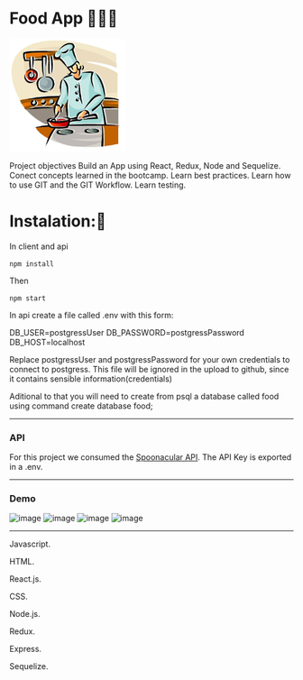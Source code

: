 # Food App :pizza::fork_and_knife::wine_glass:


<p alaign="right">
  <img height="200" src="./cooking.png" />
</p>


Project objectives
Build an App using React, Redux, Node and Sequelize.
Conect concepts learned in the bootcamp.
Learn best practices.
Learn how to use GIT and the GIT Workflow.
Learn testing.

# Instalation::wrench:
In client and api

```shell
npm install
```

Then

```shell
npm start
```

In api create a file called .env with this form:

DB_USER=postgressUser
DB_PASSWORD=postgressPassword
DB_HOST=localhost

Replace postgressUser and postgressPassword for your own credentials to connect to postgress. This file will be ignored in the upload to github, since it contains sensible information(credentials)

Aditional to that you will need to create from psql a database called food using command create database food;

---

### API

For this project we consumed the [Spoonacular API](https://spoonacular.com/food-api/). The API Key is exported in a .env.

---

### Demo
![image](https://user-images.githubusercontent.com/83461660/141841388-22695369-7173-4f35-8e5e-b14ecff476fb.png)
![image](https://user-images.githubusercontent.com/83461660/141841462-1fad333d-b65e-4958-bf3d-5c083716e788.png)
![image](https://user-images.githubusercontent.com/83461660/141841541-e2a5b512-d821-48c5-96fe-12ec9e381d85.png)
![image](https://user-images.githubusercontent.com/83461660/141841572-33191382-9942-4d65-8372-75a9a38398c8.png)


---

Javascript.

HTML.

React.js.

CSS.

Node.js.

Redux.

Express.

Sequelize.
